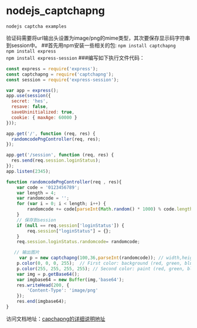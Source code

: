 # nodejs_captchapng
`nodejs captcha examples`

验证码需要将url输出头设置为image/png的mime类型，其次要保存显示码字符串到session中。
##首先用npm安装一些相关的包:
`npm install captchapng`   
`npm install express`   
`npm install express-session`
###编写如下执行文件代码：
```javascript
const express = require('express');
const captchapng = require('captchapng');
const session = require('express-session');

var app = express();
app.use(session({
  secret: 'hes',
  resave: false,
  saveUninitialized: true,
  cookie: { maxAge: 60000 }
}));

app.get('/', function (req, res) {
  randomcodePngController(req, res);
});

app.get('/session', function (req, res) {
  res.send(req.session.loginStatus);
});
app.listen(2345);

function randomcodePngController(req , res){
    var code = '0123456789';
    var length = 4;
    var randomcode = '';
    for (var i = 0; i < length; i++) {
        randomcode += code[parseInt(Math.random() * 1000) % code.length];
    }
    // 保存到session
    if (null == req.session['loginStatus']) {
        req.session["loginStatus"] = {};
    }
    req.session.loginStatus.randomcode= randomcode;

   // 输出图片
     var p = new captchapng(100,36,parseInt(randomcode)); // width,height,numeric captcha
    p.color(0, 0, 0, 255);  // First color: background (red, green, blue, alpha)
    p.color(255, 255, 255, 255); // Second color: paint (red, green, blue, alpha)
    var img = p.getBase64();
    var imgbase64 = new Buffer(img,'base64');
    res.writeHead(200, {
        'Content-Type': 'image/png'
    });
    res.end(imgbase64);
}
```
访问文档地址：[capchapng的详细说明地址](http://blog.mousecloud.cn/blog/2016/11/09/8)
